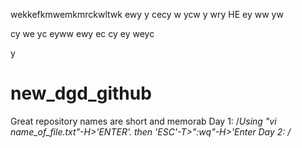 wekkefkmwemkmrckwltwk ewy
y
cecy
w
ycw
y
wry
HE
ey
ww
yw

cy
we
yc
eyww
ewy
ec
cy
ey
weyc

y
# new_dgd_github
Great repository names are short and memorab
Day 1:
	/*Using "vi name_of_file.txt"-H>'ENTER'.
	then 'ESC'-T>":wq"-H>'Enter
Day 2: 
	/*


